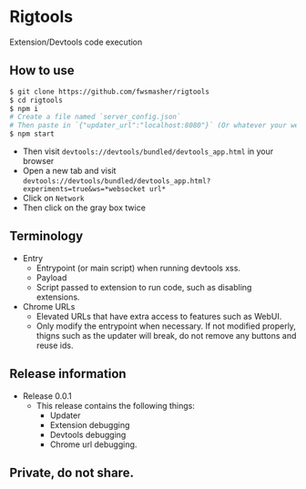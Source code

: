 # Rigtools
Extension/Devtools code execution  
## How to use
```sh
$ git clone https://github.com/fwsmasher/rigtools 
$ cd rigtools
$ npm i
# Create a file named `server_config.json`
# Then paste in `{"updater_url":"localhost:8080"}` (Or whatever your websocket URL is)
$ npm start
```
- Then visit `devtools://devtools/bundled/devtools_app.html` in your browser
- Open a new tab and visit `devtools://devtools/bundled/devtools_app.html?experiments=true&ws=*websocket url*`
- Click on `Network`
- Then click on the gray box twice

## Terminology
- Entry
  - Entrypoint (or main script) when running devtools xss.
  - Payload
  - Script passed to extension to run code, such as disabling extensions.
- Chrome URLs
  - Elevated URLs that have extra access to features such as WebUI.
  - Only modify the entrypoint when necessary. If not modified properly, thigns such as the updater will break, do not remove any buttons and reuse ids.

## Release information
- Release 0.0.1
  - This release contains the following things:
    - Updater
    - Extension debugging
    - Devtools debugging
    - Chrome url debugging.

## Private, do not share.
